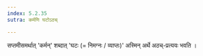 ```yaml
---
index: 5.2.35
sutra: कर्मणि घटोऽठच्

---
```

सप्तमीसमर्थात् 'कर्मन्' शब्दात् 'घटः (= निमग्नः / व्याप्तः)' अस्मिन् अर्थे अठच्-प्रत्ययः भवति । 